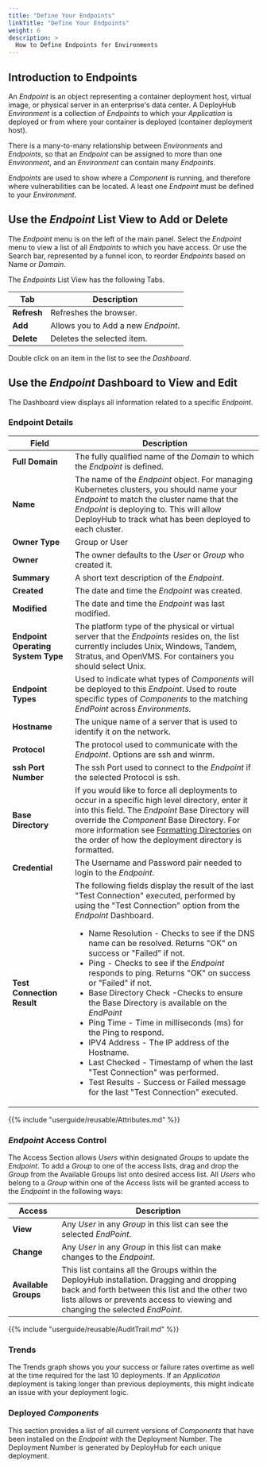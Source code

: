 ```yaml
---
title: "Define Your Endpoints"
linkTitle: "Define Your Endpoints"
weight: 6
description: >
  How to Define Endpoints for Environments
---
```

## Introduction to Endpoints

An _Endpoint_ is an object representing a container deployment host, virtual image, or physical server in an enterprise's data center. A DeployHub _Environment_ is a collection of _Endpoints_ to which your _Application_ is deployed or from where your container is deployed (container deployment host).

There is a many-to-many relationship between _Environments_ and _Endpoints_, so that an _Endpoint_ can be assigned to more than one _Environment_, and an _Environment_ can contain many _Endpoints_.

_Endpoints_ are used to show where a _Component_ is running, and therefore where vulnerabilities can be located. A least one _Endpoint_ must be defined to your _Environment_. 

## Use the _Endpoint_ List View to Add or Delete

The _Endpoint_ menu is on the left of the main panel. Select the _Endpoint_ menu to view a list of all _Endpoints_ to which you have access. Or use the Search bar, represented by a funnel icon, to reorder _Endpoints_ based on Name or _Domain_.

The _Endpoints_ List View has the following Tabs.

| Tab         | Description                         |
|-------------|-------------------------------------|
| **Refresh** | Refreshes the browser.              |
| **Add**     | Allows you to Add a new _Endpoint_. |
| **Delete**  | Deletes the selected item.          |

Double click on an item in the list to see the _Dashboard_.

## Use the _Endpoint_ Dashboard to View and Edit

The Dashboard view displays all information related to a specific _Endpoint_.

### Endpoint Details

| Field                              | Description                                                                                                                                                                                                                                                                                                                                                                                                                                                                                                                                                                                                                                                                                                                                                                                                              |
|------------------------------------|--------------------------------------------------------------------------------------------------------------------------------------------------------------------------------------------------------------------------------------------------------------------------------------------------------------------------------------------------------------------------------------------------------------------------------------------------------------------------------------------------------------------------------------------------------------------------------------------------------------------------------------------------------------------------------------------------------------------------------------------------------------------------------------------------------------------------|
| **Full Domain**                    | The fully qualified name of the _Domain_ to which the _Endpoint_ is defined.                                                                                                                                                                                                                                                                                                                                                                                                                                                                                                                                                                                                                                                                                                                                             |
| **Name**                           | The name of the _Endpoint_ object. For managing Kubernetes clusters, you should name your _Endpoint_ to match the cluster name that the _Endpoint_ is deploying to.  This will allow DeployHub to track what has been deployed to each cluster.                                                                                                                                                                                                                                                                                                                                                                                                                                                                                                                                                                          |
| **Owner Type**                     | Group or User                                                                                                                                                                                                                                                                                                                                                                                                                                                                                                                                                                                                                                                                                                                                                                                                            |
| **Owner**                          | The owner defaults to the _User_ or _Group_ who created it.                                                                                                                                                                                                                                                                                                                                                                                                                                                                                                                                                                                                                                                                                                                                                              |
| **Summary**                        | A short text description of the _Endpoint_.                                                                                                                                                                                                                                                                                                                                                                                                                                                                                                                                                                                                                                                                                                                                                                              |
| **Created**                        | The date and time the _Endpoint_ was created.                                                                                                                                                                                                                                                                                                                                                                                                                                                                                                                                                                                                                                                                                                                                                                            |
| **Modified**                       | The date and time the _Endpoint_ was last modified.                                                                                                                                                                                                                                                                                                                                                                                                                                                                                                                                                                                                                                                                                                                                                                      |
| **Endpoint Operating System Type** | The platform type of the physical or virtual server that the _Endpoints_ resides on, the list currently includes Unix, Windows, Tandem, Stratus, and OpenVMS. For containers you should select Unix.                                                                                                                                                                                                                                                                                                                                                                                                                                                                                                                                                                                                                     |
| **Endpoint Types**                 | Used to indicate what types of _Components_ will be deployed to this _Endpoint_.  Used to route specific types of _Components_ to the matching _EndPoint_ across _Environments_.                                                                                                                                                                                                                                                                                                                                                                                                                                                                                                                                                                                                                                         |
| **Hostname**                       | The unique name of a server that is used to identify it on the network.                                                                                                                                                                                                                                                                                                                                                                                                                                                                                                                                                                                                                                                                                                                                                  |
| **Protocol**                       | The protocol used to communicate with the _Endpoint_. Options are ssh and winrm.                                                                                                                                                                                                                                                                                                                                                                                                                                                                                                                                                                                                                                                                                                                                         |
| **ssh Port Number**                | The ssh Port used to connect to the _Endpoint_ if the selected Protocol is ssh.                                                                                                                                                                                                                                                                                                                                                                                                                                                                                                                                                                                                                                                                                                                                          |
| **Base Directory**                 | If you would like to force all deployments to occur in a specific high level directory, enter it into this field. The _Endpoint_ Base Directory will override the _Component_ Base Directory. For more information see [Formatting Directories](/userguide/publishing-components/2-define-components/#formatting-of-the-deployment-directory-with-base-and-target-directories-for-database-and-application-file-deployments) on the order of how the deployment directory is formatted.                                                                                                                                                                                                                                                                                                                                  |
| **Credential**                     | The Username and Password pair needed to login to the _Endpoint_.                                                                                                                                                                                                                                                                                                                                                                                                                                                                                                                                                                                                                                                                                                                                                        |
| **Test Connection Result**         | The following fields display the result of the last "Test Connection" executed, performed by using the "Test Connection" option from the _Endpoint_ Dashboard.<ul><li>Name Resolution - Checks to see if the DNS name can be resolved. Returns "OK" on success or "Failed" if not. </li><li> Ping - Checks to see if the _Endpoint_ responds to ping. Returns "OK" on success or "Failed" if not.</li><li>Base Directory Check -Checks to ensure the Base Directory is available on the _EndPoint_ </li><li>Ping Time - Time in milliseconds (ms) for the Ping to respond.</li><li>IPV4 Address - The IP address of the Hostname.</li><li>Last Checked - Timestamp of when the last "Test Connection" was performed.</li><li>Test Results - Success or Failed message for the last "Test Connection" executed.</li></ul> |

{{% include "userguide/reusable/Attributes.md" %}}

### _Endpoint_ Access Control

The Access Section allows _Users_ within designated _Groups_ to update the _Endpoint_. To add a _Group_ to one of the access lists, drag and drop the _Group_ from the Available Groups list onto desired access list. All _Users_ who belong to a _Group_ within one of the Access lists will be granted access to the _Endpoint_ in the following ways:

| Access     | Description                                                                |
|------------|----------------------------------------------------------------------------|
| **View**   | Any _User_ in any _Group_ in this list can see the selected _EndPoint_.    |
| **Change** | Any _User_ in any _Group_ in this list can make changes to the _Endpoint_. |
|**Available Groups**|This list contains all the Groups within the DeployHub installation. Dragging and dropping back and forth between this list and the other two lists allows or prevents access to viewing and changing the selected _EndPoint_.

{{% include "userguide/reusable/AuditTrail.md" %}}

### Trends

The Trends graph shows you your success or failure rates overtime as well at the time required for the last 10 deployments. If an _Application_ deployment is taking longer than previous deployments, this might indicate an issue with your deployment logic.

### Deployed _Components_

This section provides a list of all current versions of _Components_ that have been installed on the _Endpoint_ with the Deployment Number. The Deployment Number is generated by DeployHub for each unique deployment.
